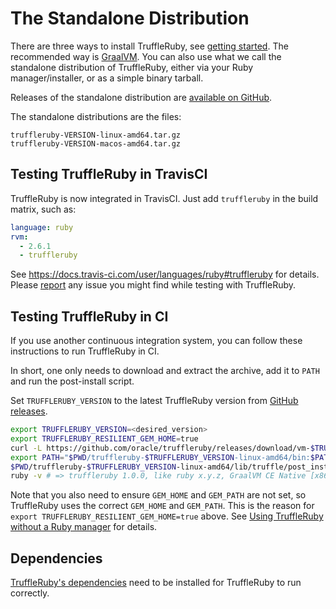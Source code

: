 # The Standalone Distribution

There are three ways to install TruffleRuby, see
[getting started](../../README.md#getting-started). The recommended way is
[GraalVM](installing-graalvm.md). You can also use what we call the standalone
distribution of TruffleRuby, either via your Ruby manager/installer, or as a
simple binary tarball.

Releases of the standalone distribution are
[available on GitHub](https://github.com/oracle/truffleruby/releases).

The standalone distributions are the files:

```
truffleruby-VERSION-linux-amd64.tar.gz
truffleruby-VERSION-macos-amd64.tar.gz
```

## Testing TruffleRuby in TravisCI

TruffleRuby is now integrated in TravisCI.
Just add `truffleruby` in the build matrix, such as:

```yaml
language: ruby
rvm:
  - 2.6.1
  - truffleruby
```

See https://docs.travis-ci.com/user/languages/ruby#truffleruby for details.
Please [report](https://github.com/oracle/truffleruby/issues) any issue you might find while testing with TruffleRuby.

## Testing TruffleRuby in CI

If you use another continuous integration system, you can follow these
instructions to run TruffleRuby in CI.

In short, one only needs to download and extract the archive, add it to `PATH`
and run the post-install script.

Set `TRUFFLERUBY_VERSION` to the latest TruffleRuby version from
[GitHub releases](https://github.com/oracle/truffleruby/releases).

```bash
export TRUFFLERUBY_VERSION=<desired_version>
export TRUFFLERUBY_RESILIENT_GEM_HOME=true
curl -L https://github.com/oracle/truffleruby/releases/download/vm-$TRUFFLERUBY_VERSION/truffleruby-$TRUFFLERUBY_VERSION-linux-amd64.tar.gz | tar xz
export PATH="$PWD/truffleruby-$TRUFFLERUBY_VERSION-linux-amd64/bin:$PATH"
$PWD/truffleruby-$TRUFFLERUBY_VERSION-linux-amd64/lib/truffle/post_install_hook.sh
ruby -v # => truffleruby 1.0.0, like ruby x.y.z, GraalVM CE Native [x86_64-linux]
```

Note that you also need to ensure `GEM_HOME` and `GEM_PATH` are not set, so
TruffleRuby uses the correct `GEM_HOME` and `GEM_PATH`. This is the reason for
`export TRUFFLERUBY_RESILIENT_GEM_HOME=true` above.
See [Using TruffleRuby without a Ruby manager](ruby-managers.md#using-truffleruby-without-a-ruby-manager)
for details.

## Dependencies

[TruffleRuby's dependencies](../../README.md#dependencies) need to be installed
for TruffleRuby to run correctly.
